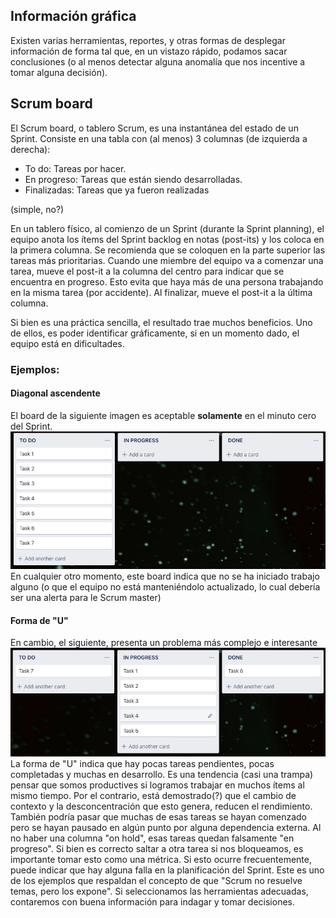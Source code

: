 ## Información gráfica

Existen varias herramientas, reportes, y otras formas de desplegar información de forma tal que, en un vistazo rápido, podamos sacar conclusiones (o al menos detectar alguna anomalía que nos incentive a tomar alguna decisión).

## Scrum board
El Scrum board, o tablero Scrum, es una instantánea del estado de un Sprint. Consiste en una tabla con (al menos) 3 columnas (de izquierda a derecha):
- To do: Tareas por hacer.
- En progreso: Tareas que están siendo desarrolladas.
- Finalizadas: Tareas que ya fueron realizadas

(simple, no?)

En un tablero físico, al comienzo de un Sprint (durante la Sprint planning), el equipo anota los ítems del Sprint backlog en notas (post-its) y los coloca en la primera columna. Se recomienda que se coloquen en la parte superior las tareas más prioritarias. Cuando une miembre del equipo va a comenzar una tarea, mueve el post-it a la columna del centro para indicar que se encuentra en progreso. Esto evita que haya más de una persona trabajando en la misma tarea (por accidente). Al finalizar, mueve el post-it a la última columna.

Si bien es una práctica sencilla, el resultado trae muchos beneficios. Uno de ellos, es poder identificar gráficamente, si en un momento dado, el equipo está en dificultades.

### Ejemplos:

#### Diagonal ascendente
El board de la siguiente imagen es aceptable **solamente** en el minuto cero del Sprint.  
![Scrumboard inicial](./img/starting-board.png)
En cualquier otro momento, este board indica que no se ha iniciado trabajo alguno (o que el equipo no está manteniéndolo actualizado, lo cual debería ser una alerta para le Scrum master)

#### Forma de "U"
En cambio, el siguiente, presenta un problema más complejo e interesante
![Scrumboard en U](./img/u-board.png)
La forma de "U" indica que hay pocas tareas pendientes, pocas completadas y muchas en desarrollo. Es una tendencia (casi una trampa) pensar que somos productives si logramos trabajar en muchos ítems al mismo tiempo. Por el contrario, está demostrado(?) que el cambio de contexto y la desconcentración que esto genera, reducen el rendimiento.
También podría pasar que muchas de esas tareas se hayan comenzado pero se hayan pausado en algún punto por alguna dependencia externa. Al no haber una columna "on hold", esas tareas quedan falsamente "en progreso". Si bien es correcto saltar a otra tarea si nos bloqueamos, es importante tomar esto como una métrica. Si esto ocurre frecuentemente, puede indicar que hay alguna falla en la planificación del Sprint. Este es uno de los ejemplos que respaldan el concepto de que "Scrum no resuelve temas, pero los expone". Si seleccionamos las herramientas adecuadas, contaremos con buena información para indagar y tomar decisiones.
